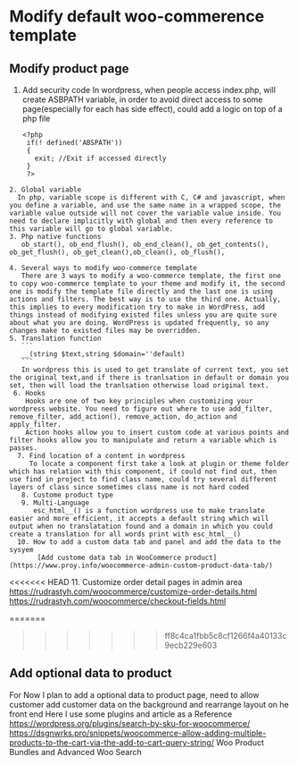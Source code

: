 # Modify default woo-commerence template
## Modify product page
   1. Add security code
      In wordpress, when people access index.php, will create ASBPATH variable, in order to avoid direct access to some page(especially for each has side effect), could add a logic on top of a php file
      ```
      <?php
       if(! defined('ABSPATH'))
       {
         exit; //Exit if accessed directly
       }
       ?>
      ```
    2. Global variable
      In php, variable scope is different with C, C# and javascript, when you define a variable, and use the same name in a wrapped scope, the variable value outside will not cover the variable value inside. You need to declare implicitly with global and then every reference to this variable will go to global variable.
    3. Php native functions
       ob_start(), ob_end_flush(), ob_end_clean(), ob_get_contents(), ob_get_flush(), ob_get_clean(),ob_clean(), ob_flush(),  

    4. Several ways to modify woo-commerce template
       There are 3 ways to modify a woo-commerce template, the first one to copy woo-commerce template to your theme and modify it, the second one is modify the template file directly and the last one is using actions and filters. The best way is to use the third one. Actually, this implies to every modification try to make in WordPress, add things instead of modifying existed files unless you are quite sure about what you are doing. WordPress is updated frequently, so any changes make to existed files may be overridden.
    5. Translation function
       ```
       __(string $text,string $domain=''default)
       ```
       In wordpress this is used to get translate of current text, you set the original text,and if there is tranlsation in default or domain you set, then will load the tranlsation otherwise load original text.
     6. Hooks
        Hooks are one of two key principles when customizing your wordpress website. You need to figure out where to use add_filter, remove_filter, add_action(), remove_action, do_action and apply_filter.
        Action hooks allow you to insert custom code at various points and filter hooks allow you to manipulate and return a variable which is passes.
      7. Find location of a content in wordpress
         To locate a component first take a look at plugin or theme folder which has relation with this component, if could not find out, then use find in project to find class name, could try several different layers of class since sometimes class name is not hard coded
       8. Custome product type
       9. Multi-Language
          esc_html__() is a function wordpress use to make translate easier and more efficient, it accepts a default string which will output when no translatation found and a domain in which you could create a translation for all words print with esc_html__()
      10. How to add a custom data tab and panel and add the data to the sysyem
           [Add custome data tab in WooCommerce product](https://www.proy.info/woocommerce-admin-custom-product-data-tab/)
<<<<<<< HEAD
      11. Customize order detail pages in admin area
           https://rudrastyh.com/woocommerce/customize-order-details.html
           https://rudrastyh.com/woocommerce/checkout-fields.html

=======
>>>>>>> ff8c4ca1fbb5c8cf1266f4a40133c9ecb229e603
## Add optional data to product

For Now I plan to add a optional data to product page, need to allow customer add customer data on the background and rearrange layout on he front end
Here I use some plugins and article as a Reference
https://wordpress.org/plugins/search-by-sku-for-woocommerce/
https://dsgnwrks.pro/snippets/woocommerce-allow-adding-multiple-products-to-the-cart-via-the-add-to-cart-query-string/
 Woo Product Bundles
and Advanced Woo Search
